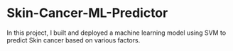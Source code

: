 # Skin-Cancer-ML-Predictor
In this project, I built and deployed a machine learning model using SVM to predict Skin cancer based on various factors.
